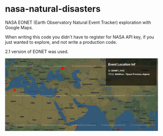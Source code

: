 # nasa-natural-disasters
NASA EONET (Earth Observatory Natural Event Tracker) exploration with Google Maps.  
  
When writing this code you didn't have to register for NASA API key, if you just wanted to explore, and not write a production code.  

2.1 version of EONET was used.  

![tracking natural disasters](https://raw.githubusercontent.com/sagasu/nasa-natural-disasters/master/tracking-disasters.png)
